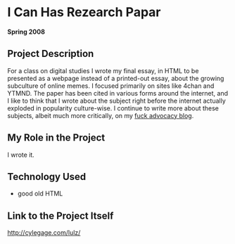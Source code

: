 # I Can Has Rezearch Papar

**Spring 2008**

## Project Description

For a class on digital studies I wrote my final essay, in HTML to be presented as a webpage instead of a printed-out essay, about the growing subculture of online memes. I focused primarily on sites like 4chan and YTMND. The paper has been cited in various forms around the internet, and I like to think that I wrote about the subject right before the internet actually exploded in popularity culture-wise. I continue to write more about these subjects, albeit much more critically, on my [fuck advocacy blog](http://fuckadvocacy.com/).

## My Role in the Project

I wrote it.

## Technology Used

- good old HTML

## Link to the Project Itself

http://cylegage.com/lulz/